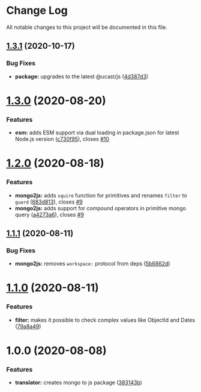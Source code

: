 # Change Log

All notable changes to this project will be documented in this file.

## [1.3.1](https://github.com/stalniy/ucast/compare/@ucast/mongo2js@1.3.0...@ucast/mongo2js@1.3.1) (2020-10-17)


### Bug Fixes

* **package:** upgrades to the latest @ucast/js ([4d387d3](https://github.com/stalniy/ucast/commit/4d387d3c22e9f4682f32c246111f69c2f92f3964))

# [1.3.0](https://github.com/stalniy/ucast/compare/@ucast/mongo2js@1.2.0...@ucast/mongo2js@1.3.0) (2020-08-20)


### Features

* **esm:** adds ESM support via dual loading in package.json for latest Node.js version ([c730f95](https://github.com/stalniy/ucast/commit/c730f9598a4c62589c612403c0ac59ba4aa1600e)), closes [#10](https://github.com/stalniy/ucast/issues/10)

# [1.2.0](https://github.com/stalniy/ucast/compare/@ucast/mongo2js@1.1.1...@ucast/mongo2js@1.2.0) (2020-08-18)


### Features

* **mongo2js:** adds `squire` function for primitives and renames `filter` to `guard` ([683d813](https://github.com/stalniy/ucast/commit/683d81367e60282d0828f5b3e2fe1603c27f8f4e)), closes [#9](https://github.com/stalniy/ucast/issues/9)
* **mongo2js:** adds support for compound operators in primitive mongo query ([a4273a6](https://github.com/stalniy/ucast/commit/a4273a63a9442a130225681cfca75326c9799f42)), closes [#9](https://github.com/stalniy/ucast/issues/9)

## [1.1.1](https://github.com/stalniy/ucast/compare/@ucast/mongo2js@1.1.0...@ucast/mongo2js@1.1.1) (2020-08-11)


### Bug Fixes

* **mongo2js:** removes `workspace:` protocol from deps ([5b6862d](https://github.com/stalniy/ucast/commit/5b6862d2c15573baf9578761372f0d19614922de))

# [1.1.0](https://github.com/stalniy/ucast/compare/@ucast/mongo2js@1.0.0...@ucast/mongo2js@1.1.0) (2020-08-11)


### Features

* **filter:** makes it possible to check complex values like ObjectId and Dates ([79a8a49](https://github.com/stalniy/ucast/commit/79a8a498387e0eba9adb1ebb147e7f25c39e9498))

# 1.0.0 (2020-08-08)


### Features

* **translator:** creates mongo to js package ([383143b](https://github.com/stalniy/ucast/commit/383143bc6e96e7c8af07f874bf3f3ad464c34db1))
